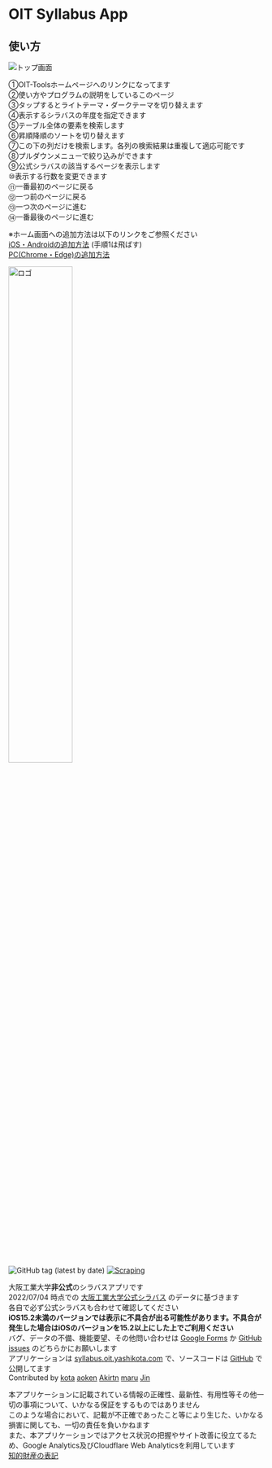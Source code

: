 # OIT Syllabus App

## 使い方

<img src="https://raw.githubusercontent.com/yashikota/OIT-Tools_syllabus/master/web/src/ss.webp" alt="トップ画面">  

<text>

①OIT-Toolsホームページへのリンクになってます  
②使い方やプログラムの説明をしているこのページ  
③タップするとライトテーマ・ダークテーマを切り替えます  
④表示するシラバスの年度を指定できます  
⑤テーブル全体の要素を検索します  
⑥昇順降順のソートを切り替えます  
⑦この下の列だけを検索します。各列の検索結果は重複して適応可能です  
⑧プルダウンメニューで絞り込みができます  
⑨公式シラバスの該当するページを表示します  
⑩表示する行数を変更できます  
⑪一番最初のページに戻る  
⑫一つ前のページに戻る  
⑬一つ次のページに進む  
⑭一番最後のページに進む  

※ホーム画面への追加方法は以下のリンクをご参照ください  
[iOS・Androidの追加方法](https://support.bccks.jp/faq/pwa_2020/)
(手順1は飛ばす)  
[PC(Chrome・Edge)の追加方法](https://support.google.com/chrome/answer/9658361)  

</text>

<text>

<img src="https://raw.githubusercontent.com/yashikota/OIT-Tools_syllabus/master/web/public/icon.webp" width="50%" alt="ロゴ">

![GitHub tag (latest by date)](https://img.shields.io/github/v/tag/yashikota/OIT-Tools_syllabus?label=version&style=plastic)
[![Scraping](https://github.com/yashikota/OIT-Tools_syllabus/actions/workflows/Scraping.yaml/badge.svg)](https://github.com/yashikota/OIT-Tools_syllabus/actions/workflows/Scraping.yaml)  

大阪工業大学**非公式**のシラバスアプリです  
2022/07/04
時点での
[大阪工業大学公式シラバス](https://www.oit.ac.jp/japanese/syllabus/index.html)
のデータに基づきます  
各自で必ず公式シラバスも合わせて確認してください  
**iOS15.2未満のバージョンでは表示に不具合が出る可能性があります。不具合が発生した場合はiOSのバージョンを15.2以上にした上でご利用ください**  
バグ、データの不備、機能要望、その他問い合わせは
[Google Forms](https://docs.google.com/forms/d/e/1FAIpQLSc08BgQQiNqXeFjcECLKlfzmoOygvv1gglc_j7xnGdUmBeYLg/viewform?usp=sf_link)
か
[GitHub issues](https://github.com/yashikota/OIT-Tools_syllabus/issues)
のどちらかにお願いします  
アプリケーションは
[syllabus.oit.yashikota.com](https://syllabus.oit.yashikota.com)
で、ソースコードは
[GitHub](https://github.com/yashikota/OIT-Tools_syllabus)
で公開してます  
Contributed by
[kota](https://github.com/yashikota)
[aoken](https://github.com/aoken7)
[Akirtn](https://github.com/Akirtn)
[maru](https://github.com/GenichiMaruo)
[Jin](https://github.com/MatsuJin000)  

本アプリケーションに記載されている情報の正確性、最新性、有用性等その他一切の事項について、いかなる保証をするものではありません  
このような場合において、記載が不正確であったこと等により生じた、いかなる損害に関しても、一切の責任を負いかねます  
また、本アプリケーションではアクセス状況の把握やサイト改善に役立てるため、Google Analytics及びCloudflare Web Analyticsを利用しています  
[知的財産の表記](https://raw.githubusercontent.com/yashikota/OIT-Tools_syllabus/master/web/public/hyouki.txt)  

</text>

<!-- ## Q&A

## プログラムの説明

<text>

下にあるディレクトリ構造を見ながら読むとわかりやすいかも

</text>

### Tool

<text>

・extract.py  
2通りのアプローチをして講義コードを抽出している  
①時間割PDFを画像に変換し、画像から講義コードを抜き出した画像を生成し、その画像をOCRしたものをcsvに保存  
OCRにはTesseractを利用しているため別途インストールが必要。学習データは
[これ](https://github.com/tesseract-ocr/tessdata_best/blob/main/eng.traineddata)
を利用している  
②pdfminer.sixを使いPDFからテキストデータを抽出し、正規表現で英数字8桁のみを保存する処理を行う  
この2つを組み合わせることで精度を高めている  

・scraping.py  
csvから講義コードを読み込み、公式のシラバスからスクレイピングし、結果をjsonに保存  

・scraping2.py  
pandasを用いたスクレイピング。これにより掲載されている全要素を取得することができるようになった。

### Web

React+MUI+Material-Tableで構築  
Cloudflare Pagesにホスティング  

・public  
ライセンス表記ファイルやファビコンファイル等を格納している  

・/components  
コンポーネントを格納している

・202*.json  
表示しているシラバスの全データが入ったjson  

・202*mini.json  
容量制限回避のため、一部要素のみが入ったjson  

</text> -->

<!-- ### ディレクトリ構造

<pre>
.
├── .github
│   └── workflows
│       ├── Lighthouse.yaml
│       └── Scraping.yaml
├── .lighthouserc.js
├── README.md
├── tool
│   ├── .gitignore
│   ├── convert.py
│   ├── extract.py
│   ├── requirements.txt
│   ├── scraping.py
│   ├── scraping2.py
│   └── timetable
│       ├── 2021
│       │   ├── csv
│       │   ├── num
│       │   ├── numbers.csv
│       │   ├── pdf
│       │   └── png
│       ├── 2022
│       │   ├── csv
│       │   ├── num
│       │   ├── numbers.csv
│       │   ├── omiya-oneline.csv
│       │   ├── omiya-only.csv
│       │   ├── omiya-original.csv
│       │   ├── omiya.csv
│       │   ├── pdf
│       │   └── png
│       └── poppler
└── web
    ├── .gitignore
    ├── package-lock.json
    ├── package.json
    ├── public
    │   ├── favicon.ico
    │   ├── hyouki.txt
    │   ├── icon.webp
    │   ├── index.html
    │   ├── manifest.json
    │   └── robots.txt
    ├── server.js
    ├── src
    │   ├── App.tsx
    │   ├── components
    │   │   ├── About.tsx
    │   │   ├── Header.tsx
    │   │   └── Table.tsx
    │   ├── data
    │   │   ├── 2021.json
    │   │   ├── 2021mini.json
    │   │   ├── 2022.json
    │   │   └── 2022mini.json
    │   ├── index.tsx
    │   ├── react-app-env.d.ts
    │   ├── service-worker.ts
    │   ├── serviceWorker
    │   │       Registration.ts
    │   └── ss.webp
    └── tsconfig.json
</pre> -->

<!-- エラー数=1084 -->